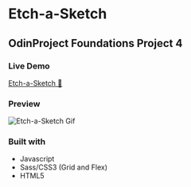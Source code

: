 # Etch-a-Sketch  
## OdinProject Foundations Project 4
 
### Live Demo
[Etch-a-Sketch 🎨](https://sorphil.github.io/EtchASketch/)   

### Preview
![Etch-a-Sketch Gif](https://media.giphy.com/media/9JXTfpydTckokOpLGf/giphy.gif) 

### Built with
- Javascript
- Sass/CSS3 (Grid and Flex)
- HTML5


